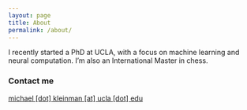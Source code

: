 ```yaml
---
layout: page
title: About
permalink: /about/
---
```


I recently started a PhD at UCLA, with a focus on machine learning and neural computation. I’m also an International Master in chess.


### Contact me

[michael [dot] kleinman [at] ucla [dot] edu](mailto:michael.kleinman@ucla.edu)
